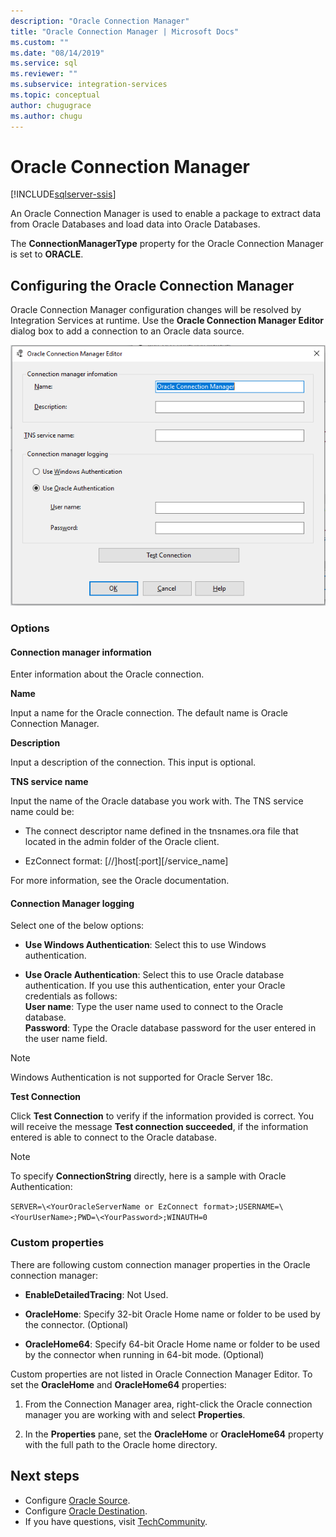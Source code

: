 ```yaml
---
description: "Oracle Connection Manager"
title: "Oracle Connection Manager | Microsoft Docs"
ms.custom: ""
ms.date: "08/14/2019"
ms.service: sql
ms.reviewer: ""
ms.subservice: integration-services
ms.topic: conceptual
author: chugugrace
ms.author: chugu
---
```

# Oracle Connection Manager

[!INCLUDE[sqlserver-ssis](../../includes/applies-to-version/sqlserver-ssis.md)]

An Oracle Connection Manager is used to enable a package to extract data from Oracle Databases and load data into Oracle Databases.

The **ConnectionManagerType** property for the Oracle Connection Manager is set to **ORACLE**.

## Configuring the Oracle Connection Manager

Oracle Connection Manager configuration changes will be resolved  by Integration Services at runtime. Use the **Oracle Connection Manager Editor** dialog box to add a connection to an Oracle data source.

![Connection Manager](media/oracle-connection-manager.png)

### Options

#### Connection manager information

Enter information about the Oracle connection.

**Name**

Input a name for the Oracle connection. The default name is Oracle Connection Manager. 

**Description** 

Input a description of the connection. This input is optional.

**TNS service name**

Input the name of the Oracle database you work with. The TNS service name could be:

- The connect descriptor name defined in the tnsnames.ora file that located in the admin folder of the Oracle client.

- EzConnect format: [//]host[:port][/service_name]

For more information, see the Oracle documentation.

#### Connection Manager logging

Select one of the below options:

- **Use Windows Authentication**: Select this to use Windows authentication.

- **Use Oracle Authentication**: Select this to use Oracle database authentication. If you use this authentication, enter your Oracle credentials as follows:  
	**User name**: Type the user name used to connect to the Oracle database.  
	**Password**: Type the Oracle database password for the user entered in the user name field.

> [!NOTE]
>
>Windows Authentication is not supported for Oracle Server 18c.

**Test Connection**

Click **Test Connection** to verify if the information provided is correct. You will receive the message **Test connection succeeded**, if the information entered is able to connect to the Oracle database.

> [!NOTE]
>
> To specify **ConnectionString** directly, here is a sample with Oracle Authentication:
>
> `SERVER=\<YourOracleServerName or EzConnect format>;USERNAME=\<YourUserName>;PWD=\<YourPassword>;WINAUTH=0`

### Custom properties

There are following custom connection manager properties in the Oracle connection manager:

- **EnableDetailedTracing**: Not Used.

- **OracleHome**: Specify 32-bit Oracle Home name or folder to be used by the connector. (Optional)

- **OracleHome64**: Specify 64-bit Oracle Home name or folder to be used by the connector when running in 64-bit mode. (Optional)

Custom properties are not listed in Oracle Connection Manager Editor. To set the **OracleHome** and **OracleHome64** properties:

1. From the Connection Manager area, right-click the Oracle connection manager you are working with and select **Properties**.

2. In the **Properties** pane, set the **OracleHome** or **OracleHome64** property with the full path to the Oracle home directory.


## Next steps

- Configure [Oracle Source](oracle-source.md).
- Configure [Oracle Destination](oracle-destination.md).
- If you have questions, visit [TechCommunity](https://aka.ms/AA5u35j).
